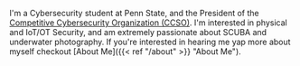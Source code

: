 I'm a Cybersecurity student at Penn State, and the President of the [Competitive Cybersecurity Organization (CCSO)](https://ccso.psu.edu/). I'm interested in physical and IoT/OT Security, and am extremely passionate about SCUBA and underwater photography. If you're interested in hearing me yap more about myself checkout [About Me]({{< ref "/about" >}} "About Me").